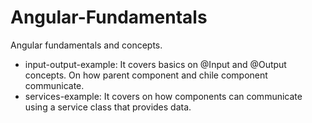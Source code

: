 # Angular-Fundamentals
 Angular fundamentals and concepts.
- input-output-example: It covers basics on @Input and @Output concepts. On how parent component and chile component communicate.
- services-example: It covers on how components can communicate using a service class that provides data. 
